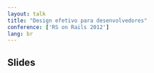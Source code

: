 ```yaml
---
layout: talk
title: "Design efetivo para desenvolvedores"
conference: ['RS on Rails 2012']
lang: br
---
```


## Slides

<script async class="speakerdeck-embed" data-id="50548b7bbf73df0002051276" data-ratio="1.33333333333333" src="//speakerdeck.com/assets/embed.js"></script>
